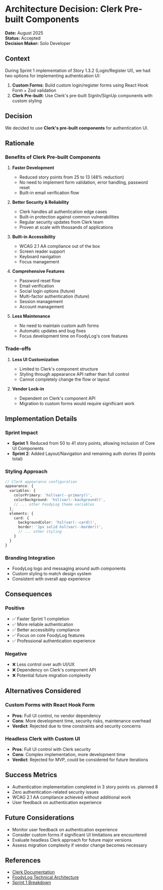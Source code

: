 # Architecture Decision: Clerk Pre-built Components

**Date:** August 2025  
**Status:** Accepted  
**Decision Maker:** Solo Developer  

## Context

During Sprint 1 implementation of Story 1.3.2 (Login/Register UI), we had two options for implementing authentication UI:

1. **Custom Forms**: Build custom login/register forms using React Hook Form + Zod validation
2. **Clerk Pre-built**: Use Clerk's pre-built SignIn/SignUp components with custom styling

## Decision

We decided to use **Clerk's pre-built components** for authentication UI.

## Rationale

### Benefits of Clerk Pre-built Components

1. **Faster Development**
   - Reduced story points from 25 to 13 (48% reduction)
   - No need to implement form validation, error handling, password reset
   - Built-in email verification flow

2. **Better Security & Reliability**
   - Clerk handles all authentication edge cases
   - Built-in protection against common vulnerabilities
   - Regular security updates from Clerk team
   - Proven at scale with thousands of applications

3. **Built-in Accessibility**
   - WCAG 2.1 AA compliance out of the box
   - Screen reader support
   - Keyboard navigation
   - Focus management

4. **Comprehensive Features**
   - Password reset flow
   - Email verification
   - Social login options (future)
   - Multi-factor authentication (future)
   - Session management
   - Account management

5. **Less Maintenance**
   - No need to maintain custom auth forms
   - Automatic updates and bug fixes
   - Focus development time on FoodyLog's core features

### Trade-offs

1. **Less UI Customization**
   - Limited to Clerk's component structure
   - Styling through appearance API rather than full control
   - Cannot completely change the flow or layout

2. **Vendor Lock-in**
   - Dependent on Clerk's component API
   - Migration to custom forms would require significant work

## Implementation Details

### Sprint Impact
- **Sprint 1**: Reduced from 50 to 41 story points, allowing inclusion of Core UI Components
- **Sprint 2**: Added Layout/Navigation and remaining auth stories (9 points total)

### Styling Approach
```typescript
// Clerk appearance configuration
appearance: {
  variables: {
    colorPrimary: 'hsl(var(--primary))',
    colorBackground: 'hsl(var(--background))',
    // ... other FoodyLog theme variables
  },
  elements: {
    card: {
      backgroundColor: 'hsl(var(--card))',
      border: '1px solid hsl(var(--border))',
      // ... other styling
    }
  }
}
```

### Branding Integration
- FoodyLog logo and messaging around auth components
- Custom styling to match design system
- Consistent with overall app experience

## Consequences

### Positive
- ✅ Faster Sprint 1 completion
- ✅ More reliable authentication
- ✅ Better accessibility compliance
- ✅ Focus on core FoodyLog features
- ✅ Professional authentication experience

### Negative
- ❌ Less control over auth UI/UX
- ❌ Dependency on Clerk's component API
- ❌ Potential future migration complexity

## Alternatives Considered

### Custom Forms with React Hook Form
- **Pros**: Full UI control, no vendor dependency
- **Cons**: More development time, security risks, maintenance overhead
- **Verdict**: Rejected due to time constraints and security concerns

### Headless Clerk with Custom UI
- **Pros**: Full UI control with Clerk security
- **Cons**: Complex implementation, more development time
- **Verdict**: Rejected for MVP, could be considered for future iterations

## Success Metrics

- Authentication implementation completed in 3 story points vs. planned 8
- Zero authentication-related security issues
- WCAG 2.1 AA compliance achieved without additional work
- User feedback on authentication experience

## Future Considerations

- Monitor user feedback on authentication experience
- Consider custom forms if significant UI limitations are encountered
- Evaluate headless Clerk approach for future major versions
- Assess migration complexity if vendor change becomes necessary

## References

- [Clerk Documentation](https://clerk.com/docs)
- [FoodyLog Technical Architecture](../FoodyLog_Technical_Architecture.md)
- [Sprint 1 Breakdown](../FoodyLog_Detailed_Sprint_Breakdown.md)